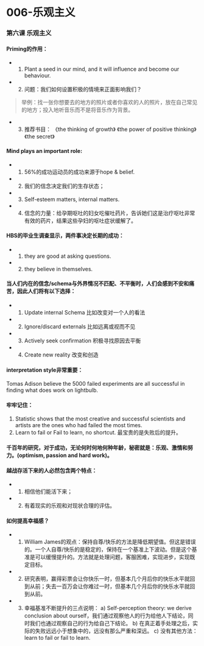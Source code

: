 # 006-乐观主义
### 第六课 乐观主义 
#### Priming的作用： 
-  1. Plant a seed in our mind, and it will influence and become our behaviour. 
-  2. 问题：我们如何设置积极的情境来正面影响我们？
> 举例：找一张你想要去的地方的照片或者你喜欢的人的照片，放在自己常见的地方；投入地听音乐而不是将音乐作为背景。 
-  3. 推荐书目：
《the thinking of growth》
《the power of positive thinking》
《the secret》 

#### Mind plays an important role: 
- 1.  56%的成功运动员的成功来源于hope & belief. 
- 2. 我们的信念决定我们的生存状态； 
- 3. Self-esteem matters, internal matters. 
- 4. 信念的力量：给孕期呕吐的妇女吃催吐药片，告诉她们这是治疗呕吐非常有效的药片，结果这些孕妇的呕吐症状缓解了。 

#### HBS的毕业生调查显示，两件事决定长期的成功：
- 1. they are good at asking questions. 
- 2. they believe in themselves. 


#### 当人们内在的信念/schema与外界情况不匹配、不平衡时，人们会感到不安和痛苦，因此人们将有以下选择： 
- 1. Update internal Schema 比如改变对一个人的看法 
- 2. Ignore/discard externals 比如远离或视而不见 
- 3. Actively seek confirmation 积极寻找原因去平衡 
- 4. Create new reality 改变和创造 

#### interpretation style非常重要：
Tomas Adison believe the 5000 failed experiments are all successful in finding what does work on lightbulb. 

#### 牢牢记住：
1. Statistic shows that the most creative and successful scientists and artists are the ones who had failed the most times. 
2. Learn to fail or Fail to learn, no shortcut. 最宝贵的是失败后的提升。 

#### 千百年的研究，对于成功，无论何时何地何种年龄，秘密就是：乐观、激情和努力。(optimism, passion and hard work)。

#### 越战存活下来的人必然包含两个特点：
- 1. 相信他们能活下来；
- 2. 有着现实的乐观和对现状合理的评估。 

#### 如何提高幸福感？ 
- 1. William James的观点：保持自尊/快乐的方法是降低期望值。但这是错误的。一个人自尊/快乐的是稳定的，保持在一个基准上下波动。但是这个基准是可以缓慢提升的。方法就是处理问题，客服困难，实现进步，实现既定目标。 
- 2. 研究表明，赢得彩票会让你快乐一时，但基本几个月后你的快乐水平就回到从前；失去一百万会让你难过一时，但基本几个月后你的快乐水平就回到从前。 
- 3. 幸福基准不断提升的三点说明： 
a) Self-perception theory: we derive conclusion about ourself，我们通过观察他人的行为给他人下结论，同时我们也通过观察自己的行为给自己下结论。 
b) 在真正着手处理之后，实际的失败远远小于想象中的，远没有那么严重和深远。
c) 没有其他方法：learn to fail or fail to learn. 
